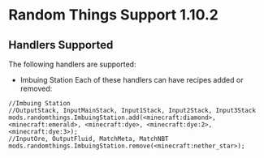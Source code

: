 # Random Things Support 1.10.2
## Handlers Supported
The following handlers are supported:

* Imbuing Station
Each of these handlers can have recipes added or removed:

```zenscript
//Imbuing Station
//OutputStack, InputMainStack, Input1Stack, Input2Stack, Input3Stack
mods.randomthings.ImbuingStation.add(<minecraft:diamond>, <minecraft:emerald>, <minecraft:dye>, <minecraft:dye:2>, <minecraft:dye:3>);
//InputOre, OutputFluid, MatchMeta, MatchNBT
mods.randomthings.ImbuingStation.remove(<minecraft:nether_star>);
```